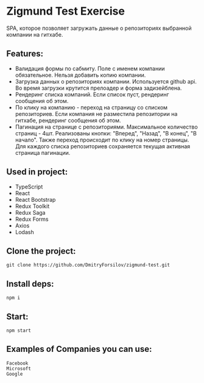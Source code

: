 # Zigmund Test Exercise

SPA, которое позволяет загружать данные о репозиториях выбранной компании на гитхабе.

## Features:
- Валидация формы по сабмиту. Поле с именем компании обязательное. Нельзя добавить копию компании.
- Загрузка данных о репозиториях компании. Используется github api. Во время загрузки крутится прелоадер и форма задизейблена.
- Рендеринг списка компаний. Если список пуст, рендеринг сообщения об этом.
- По клику на компанию - переход на страницу со списком репозиториев. Если компания не разместила репозитории на гитхабе, рендеринг сообщения об этом.
- Пагинация на странице с репозиториями. Максимальное количество страниц - 4шт. Реализованы кнопки: "Вперед", "Назад", "В конец", "В начало".
Также переход происходит по клику на номер страницы. Для каждого списка репозиториев сохраняется текущая активная страница пагинации.

## Used in project:
- TypeScript
- React
- React Bootstrap
- Redux Toolkit
- Redux Saga
- Redux Forms
- Axios
- Lodash

## Clone the project:
```
git clone https://github.com/DmitryForsilov/zigmund-test.git
```

## Install deps:
```
npm i
```

## Start:
```
npm start
```

## Examples of Companies you can use:
```
Facebook
Microsoft
Google
```

